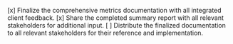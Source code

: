 [x] Finalize the comprehensive metrics documentation with all integrated client feedback.
[x] Share the completed summary report with all relevant stakeholders for additional input.
[ ] Distribute the finalized documentation to all relevant stakeholders for their reference and implementation.